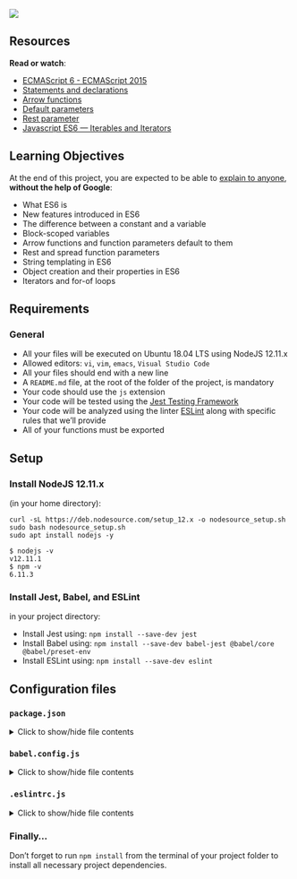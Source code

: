 ![](https://s3.amazonaws.com/alx-intranet.hbtn.io/uploads/medias/2019/12/08806026ef621f900121.png?X-Amz-Algorithm=AWS4-HMAC-SHA256&X-Amz-Credential=AKIARDDGGGOUSBVO6H7D%2F20221220%2Fus-east-1%2Fs3%2Faws4_request&X-Amz-Date=20221220T212914Z&X-Amz-Expires=86400&X-Amz-SignedHeaders=host&X-Amz-Signature=af70a072faae7978f0c311144d1d9002f21d26fcb1d1c8f65f5e5eb6938fceac)

Resources
---------

**Read or watch**:

*   [ECMAScript 6 - ECMAScript 2015](/rltoken/HRvh-7X2k2JmPu2XMuvlnQ "ECMAScript 6 - ECMAScript 2015")
*   [Statements and declarations](/rltoken/bu6OK8Wbzzxr04Si-qup-w "Statements and declarations")
*   [Arrow functions](/rltoken/kn70en_i7XsVl9PUhAK1fQ "Arrow functions")
*   [Default parameters](/rltoken/e1-hBHivLFWOip87Lc4Jfw "Default parameters")
*   [Rest parameter](/rltoken/TB_tbhDM8tPkVIS4_Tw_rw "Rest parameter")
*   [Javascript ES6 — Iterables and Iterators](/rltoken/-AhjdgEBG1O6dC-ZTiX65g "Javascript ES6 — Iterables and Iterators")

Learning Objectives
-------------------

At the end of this project, you are expected to be able to [explain to anyone](/rltoken/TyqtB2dhm7oqGWD-ZNvFxw "explain to anyone"), **without the help of Google**:

*   What ES6 is
*   New features introduced in ES6
*   The difference between a constant and a variable
*   Block-scoped variables
*   Arrow functions and function parameters default to them
*   Rest and spread function parameters
*   String templating in ES6
*   Object creation and their properties in ES6
*   Iterators and for-of loops

Requirements
------------

### General

*   All your files will be executed on Ubuntu 18.04 LTS using NodeJS 12.11.x
*   Allowed editors: `vi`, `vim`, `emacs`, `Visual Studio Code`
*   All your files should end with a new line
*   A `README.md` file, at the root of the folder of the project, is mandatory
*   Your code should use the `js` extension
*   Your code will be tested using the [Jest Testing Framework](/rltoken/K0bBQgH1IKAABeUzTmzxAA "Jest Testing Framework")
*   Your code will be analyzed using the linter [ESLint](/rltoken/iKElBm_Xlj10nllm5OILKA "ESLint") along with specific rules that we’ll provide
*   All of your functions must be exported

Setup
-----

### Install NodeJS 12.11.x

(in your home directory):

    curl -sL https://deb.nodesource.com/setup_12.x -o nodesource_setup.sh
    sudo bash nodesource_setup.sh
    sudo apt install nodejs -y

    $ nodejs -v
    v12.11.1
    $ npm -v
    6.11.3

### Install Jest, Babel, and ESLint

in your project directory:

*   Install Jest using: `npm install --save-dev jest`
*   Install Babel using: `npm install --save-dev babel-jest @babel/core @babel/preset-env`
*   Install ESLint using: `npm install --save-dev eslint`

Configuration files
-------------------

### `package.json`

<details>
    <summary> Click to show/hide file contents </summary>

    {
      "scripts": {
        "lint": "./node_modules/.bin/eslint",
        "check-lint": "lint [0-9]*.js",
        "dev": "npx babel-node",
        "test": "jest",
        "full-test": "./node_modules/.bin/eslint [0-9]*.js && jest"
      },
      "devDependencies": {
        "@babel/core": "^7.6.0",
        "@babel/node": "^7.8.0",
        "@babel/preset-env": "^7.6.0",
        "eslint": "^6.4.0",
        "eslint-config-airbnb-base": "^14.0.0",
        "eslint-plugin-import": "^2.18.2",
        "eslint-plugin-jest": "^22.17.0",
        "jest": "^24.9.0"
      }
    }
</details>

### `babel.config.js`

<details>
    <summary> Click to show/hide file contents </summary>

    module.exports = {
      presets: [
        [
          '@babel/preset-env',
          {
            targets: {
              node: 'current',
            },
          },
        ],
      ],
    };
</details>

### `.eslintrc.js`

<details>
    <summary> Click to show/hide file contents </summary>
    module.exports = {
      env: {
        browser: false,
        es6: true,
        jest: true,
      },
      extends: [
        'airbnb-base',
        'plugin:jest/all',
      ],
      globals: {
        Atomics: 'readonly',
        SharedArrayBuffer: 'readonly',
      },
      parserOptions: {
        ecmaVersion: 2018,
        sourceType: 'module',
      },
      plugins: ['jest'],
      rules: {
        'no-console': 'off',
        'no-shadow': 'off',
        'no-restricted-syntax': [
          'error',
          'LabeledStatement',
          'WithStatement',
        ],
      },
      overrides:[
        {
          files: ['*.js'],
          excludedFiles: 'babel.config.js',
        }
      ]
    };
</details>

### Finally…

Don’t forget to run `npm install` from the terminal of your project folder to install all necessary project dependencies.